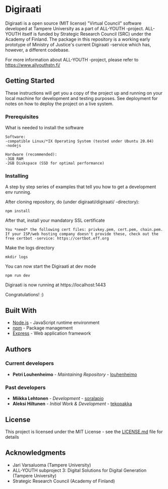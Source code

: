 # Digiraati

Digiraati is a open source (MIT license) "Virtual Council" software developed at Tampere University as a part of ALL-YOUTH -project. ALL-YOUTH itself is funded by Strategic Research Council (SRC) under the Academy of Finland. The package in this repository is a working early prototype of Ministry of Justice's current Digiraati -service which has, however, a different codebase.

For more information about ALL-YOUTH -project, please refer to https://www.allyouthstn.fi/

## Getting Started

These instructions will get you a copy of the project up and running on your local machine for development and testing purposes. See deployment for notes on how to deploy the project on a live system.

### Prerequisites

What is needed to install the software

```
Software: 
-compatible Linux/*IX Operating System (tested under Ubuntu 20.04)
-nodejs

Hardware (recommended):
-3GB RAM
-2GB Diskspace (SSD for optimal performance)
```

### Installing

A step by step series of examples that tell you how to get a development env running.

After cloning repository, do (under digiraati/digiraati/ -directory):

```
npm install
```

After that, install your mandatory SSL certificate

```
You *need* the following cert files: privkey.pem, cert.pem, chain.pem.
If your ISP/web hosting company doesn't provide these, check out the free certbot -service: https://certbot.eff.org
```
Make the logs directory

```
mkdir logs
```
You can now start the Digiraati at dev mode

```
npm run dev
```
Digiraati is now running at https://localhost:1443

Congratulations! :)

## Built With

* [Node.js](https://nodejs.org/en/) - JavaScript runtime environment
* [npm](https://www.npmjs.com) - Package management
* [Express](https://expressjs.com) - Web application framework

## Authors

### Current developers 
* **Petri Louhenheimo** - *Maintaining Repository* - [louhenheimo](https://github.com/louhenheimo)

### Past developers
* **Miikka Lehtonen** - *Development* - [soralapio](https://github.com/soralapio)
* **Aleksi Hiltunen** - *Initial Work & Development* - [tekopakka](https://github.com/tekopakka)

## License

This project is licensed under the MIT License - see the [LICENSE.md](LICENSE.md) file for details

## Acknowledgments

* Jari Varsaluoma (Tampere University)
* ALL-YOUTH subproject 3: Digital Solutions for Digital Generation (Tampere University)
* Strategic Research Council (Academy of Finland)
